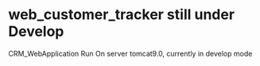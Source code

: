 # web_customer_tracker still under Develop
CRM_WebApplication
Run On server tomcat9.0, currently in develop mode

